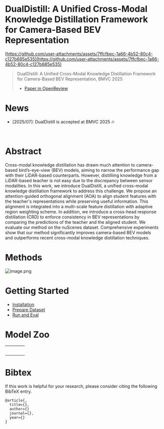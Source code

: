 # DualDistill: A Unified Cross-Modal Knowledge Distillation Framework for Camera-Based BEV Representation

</div>

[https://github.com/user-attachments/assets/7ffcfbec-1a66-4b52-80c4-c127b685e535](https://github.com/user-attachments/assets/7ffcfbec-1a66-4b52-80c4-c127b685e535)

> DualDistill: A Unified Cross-Modal Knowledge Distillation Framework for Camera-Based BEV Representation, BMVC 2025
> 
> - [Paper in OpenReview](https://openreview.net/forum?id=8sek44Vz1p#discussion)

# News

- [2025/07]: DualDistill is accepted at BMVC 2025 🔥
</br>

# Abstract

Cross-modal knowledge distillation has drawn much attention to camera-based bird’s-eye-view (BEV) models, aiming to narrow the performance gap with their LiDAR-based counterparts. However, distilliing knowledge from a LiDAR-based teacher is not easy due to the discrepancy between sensor modalities. In this work, we introduce DualDistill, a unified cross-modal knowledge distillation framework to address this challenge. We propose an attention-guided orthogonal alignment (AOA) to align student features with the teacher's representations while preserving useful information. This alignment is integrated into a multi-scale feature distillation with adaptive region weighting scheme. In addition, we introduce a cross-head response distillation (CRD) to enforce consistency in BEV representations by comparing the predictions of the teacher and the aligned student. We evaluate our method on the nuScenes dataset. Comprehensive experiments show that our method significantly improves camera-based BEV models and outperforms recent cross-modal knowledge distillation techniques.

# Methods

![image.png](https://github.com/user-attachments/assets/d6a3561e-3f0d-403d-b150-067fa43bc5ce)

# Getting Started

- [Installation](https://www.notion.so/docs/install.md)
- [Prepare Dataset](https://www.notion.so/docs/prepare_dataset.md)
- [Run and Eval](https://www.notion.so/docs/getting_started.md)

# Model Zoo

|  |  |  |  |
| --- | --- | --- | --- |
|  |  |  |  |
|  |  |  |  |
|  |  |  |  |
|  |  |  |  |
|  |  |  |  |

# Bibtex

If this work is helpful for your research, please consider citing the following BibTeX entry.

```
@article{,
  title={},
  author={}
  journal={},
  year={}
}
```